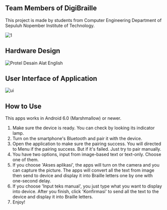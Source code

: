 ## Team Members of DigiBraille
This project is made by students from Computer Engineering Department of Sepuluh Nopember Institute of Technology.

![1](https://user-images.githubusercontent.com/68186227/87246789-09f40100-c482-11ea-9d0e-8d6a612e98ed.png)

## Hardware Design
![Protel Desain Alat English](https://user-images.githubusercontent.com/68186227/87247099-3ad53580-c484-11ea-9045-32600fa96624.png)

## User Interface of Application
![ui](https://user-images.githubusercontent.com/68186227/87247120-5f311200-c484-11ea-8430-02f573eb92f8.png)

## How to Use
This apps works in Android 6.0 (Marshmallow) or newer.
1. Make sure the device is ready. You can check by looking its indicator lamp.
2. Turn on the smartphone's Bluetooth and pair it with the device.
3. Open the application to make sure the pairing success. You will directed to Menu if the pairing success. But if it's failed. Just try to pair manually.
4. You have two options, input from image-based text or text-only. Choose one of them.
5. If you choose 'Akses aplikasi', the apps will turn on the camera and you can capture the picture. The apps will convert all the text from image then send to device and display it into Braille letters one by one with one-second delay.
6. If you choose 'Input teks manual', you just type what you want to display into device. After you finish, click 'Konfirmasi' to send all the text to the device and display it into Braille letters.
7. Enjoy!
